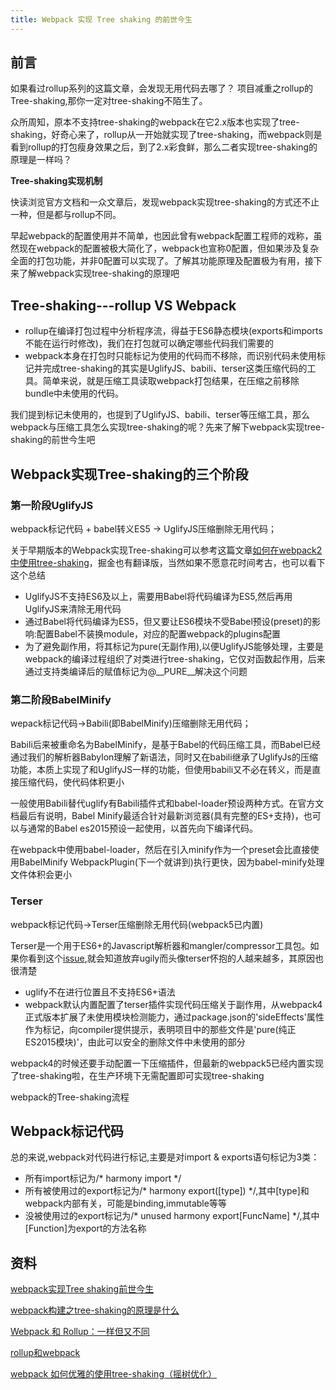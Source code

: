 ```yaml
---
title: Webpack 实现 Tree shaking 的前世今生
---
```

## 前言
如果看过rollup系列的这篇文章，会发现无用代码去哪了？ 项目减重之rollup的Tree-shaking,那你一定对tree-shaking不陌生了。

众所周知，原本不支持tree-shaking的webpack在它2.x版本也实现了tree-shaking，好奇心来了，rollup从一开始就实现了tree-shaking，而webpack则是看到rollup的打包瘦身效果之后，到了2.x彩食鲜，那么二者实现tree-shaking的原理是一样吗？

**Tree-shaking实现机制**

快读浏览官方文档和一众文章后，发现webpack实现tree-shaking的方式还不止一种，但是都与rollup不同。

早起webpack的配置使用并不简单，也因此曾有webpack配置工程师的戏称，虽然现在webpack的配置被极大简化了，webpack也宣称0配置，但如果涉及复杂全面的打包功能，并非0配置可以实现了。了解其功能原理及配置极为有用，接下来了解webpack实现tree-shaking的原理吧

## Tree-shaking---rollup VS Webpack

- rollup在编译打包过程中分析程序流，得益于ES6静态模块(exports和imports不能在运行时修改)，我们在打包就可以确定哪些代码我们需要的
- webpack本身在打包时只能标记为使用的代码而不移除，而识别代码未使用标记并完成tree-shaking的其实是UglifyJS、babili、terser这类压缩代码的工具。简单来说，就是压缩工具读取webpack打包结果，在压缩之前移除bundle中未使用的代码。

我们提到标记未使用的，也提到了UglifyJS、babili、terser等压缩工具，那么webpack与压缩工具怎么实现tree-shaking的呢？先来了解下webpack实现tree-shaking的前世今生吧

## Webpack实现Tree-shaking的三个阶段

### 第一阶段UglifyJS
webpack标记代码 + babel转义ES5 -> UglifyJS压缩删除无用代码；

关于早期版本的Webpack实现Tree-shaking可以参考这篇文章[如何在webpack2中使用tree-shaking](https://blog.craftlab.hu/how-to-do-proper-tree-shaking-in-webpack-2-e27852af8b21)，掘金也有翻译版，当然如果不愿意花时间考古，也可以看下这个总结

- UglifyJS不支持ES6及以上，需要用Babel将代码编译为ES5,然后再用UglifyJS来清除无用代码
- 通过Babel将代码编译为ES5，但又要让ES6模块不受Babel预设(preset)的影响:配置Babel不装换module，对应的配置webpack的plugins配置
- 为了避免副作用，将其标记为pure(无副作用),以便UglifyJS能够处理，主要是webpack的编译过程组织了对类进行tree-shaking，它仅对函数起作用，后来通过支持类编译后的赋值标记为@__PURE__解决这个问题

### 第二阶段BabelMinify
wepack标记代码->Babili(即BabelMinify)压缩删除无用代码；

Babili后来被重命名为BabelMinify，是基于Babel的代码压缩工具，而Babel已经通过我们的解析器Babylon理解了新语法，同时又在babili继承了UglifyJs的压缩功能，本质上实现了和UglifyJS一样的功能，但使用babili又不必在转义，而是直接压缩代码，使代码体积更小

一般使用Babili替代uglify有Babili插件式和babel-loader预设两种方式。在官方文档最后有说明，Babel Minify最适合针对最新浏览器(具有完整的ES+支持)，也可以与通常的Babel es2015预设一起使用，以首先向下编译代码。

在webpack中使用babel-loader，然后在引入minify作为一个preset会比直接使用BabelMinify WebpackPlugin(下一个就讲到)执行更快，因为babel-minify处理文件体积会更小

### Terser
webpack标记代码->Terser压缩删除无用代码(webpack5已内置)

Terser是一个用于ES6+的Javascript解析器和mangler/compressor工具包。如果你看到这个[issue](https://github.com/webpack-contrib/terser-webpack-plugin/issues/15),就会知道放弃ugily而头像terser怀抱的人越来越多，其原因也很清楚

- uglify不在进行位置且不支持ES6+语法
- webpack默认内置配置了terser插件实现代码压缩关于副作用，从webpack4正式版本扩展了未使用模块检测能力，通过package.json的'sideEffects'属性作为标记，向compiler提供提示，表明项目中的那些文件是'pure(纯正ES2015模块)'，由此可以安全的删除文件中未使用的部分

webpack4的时候还要手动配置一下压缩插件，但最新的webpack5已经内置实现了tree-shaking啦，在生产环境下无需配置即可实现tree-shaking

webpack的Tree-shaking流程

## Webpack标记代码

总的来说,webpack对代码进行标记,主要是对import & exports语句标记为3类：
- 所有import标记为/* harmony import */
- 所有被使用过的export标记为/* harmony export([type]) */,其中[type]和webpack内部有关，可能是binding,immutable等等
- 没被使用过的export标记为/* unused harmony export[FuncName] */,其中[Function]为export的方法名称



## 资料
[webpack实现Tree shaking前世今生](https://blog.csdn.net/csdnnews/article/details/118502179)

[webpack构建之tree-shaking的原理是什么](https://blog.csdn.net/leelxp/article/details/108099238)

[Webpack 和 Rollup：一样但又不同](https://www.136.la/jingpin/show-91533.html)

[rollup和webpack](https://segmentfault.com/a/1190000022227140)

[webpack 如何优雅的使用tree-shaking（摇树优化）](https://blog.csdn.net/haodawang/article/details/77199980)